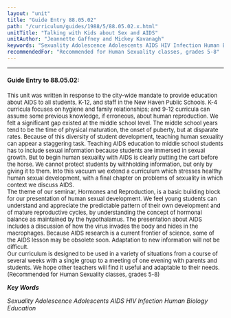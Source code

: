 ```yaml
---
layout: "unit"
title: "Guide Entry 88.05.02"
path: "/curriculum/guides/1988/5/88.05.02.x.html"
unitTitle: "Talking with Kids about Sex and AIDS"
unitAuthor: "Jeannette Gaffney and Mickey Kavanagh"
keywords: "Sexuality Adolescence Adolescents AIDS HIV Infection Human Biology Education"
recommendedFor: "Recommended for Human Sexuality classes, grades 5-8"
---
```

<body>
<hr/>
<h4>
Guide Entry to 88.05.02:
</h4>
<font size="-1">
<dl>
<dt>
This unit was written in response to the city-wide mandate to provide education about AIDS to all students, K-12, and staff in the New Haven Public Schools. K-4 curricula focuses on hygiene and family relationships; and 9-12 curricula can assume some previous knowledge, if erroneous, about human reproduction. We felt a significant gap existed at the middle school level. The middle school years tend to be the time of physical maturation, the onset of puberty, but at disparate rates. Because of this diversity of student development, teaching human sexuality can appear a staggering task. Teaching AIDS education to middle school students has to include sexual information because students are immersed in sexual growth. But to begin human sexuality with AIDS is clearly putting the cart before the horse. We cannot protect students by withholding information, but only by giving it to them. Into this vacuum we extend a curriculum which stresses healthy human sexual development, with a final chapter on problems of sexuality in which context we discuss AIDS.
<dt>
The theme of our seminar, Hormones and Reproduction, is a basic building block for our presentation of human sexual development. We feel young students can understand and appreciate the predictable pattern of their own development and of mature reproductive cycles, by understanding the concept of hormonal balance as maintained by the hypothalamus. The presentation about AIDS includes a discussion of how the virus invades the body and hides in the macrophages. Because AIDS research is a current frontier of science, some of the AIDS lesson may be obsolete soon. Adaptation to new information will not be difficult.
<dt>
Our curriculum is designed to be used in a variety of situations from a course of several weeks with a single group to a meeting of one evening with parents and students. We hope other teachers will find it useful and adaptable to their needs.
<dt>
(Recommended for Human Sexuality classes, grades 5-8)
</dt>
</dt>
</dt>
</dt>
</dl>
</font>
<p>
<b>
<i>
Key Words
</i>
</b>
<br/>
</p>
<p>
<i>
Sexuality Adolescence Adolescents AIDS HIV Infection Human Biology Education
</i>
</p>
</body>